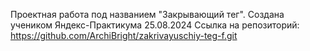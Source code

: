 Проектная работа под названием "Закрывающий тег". Создана учеником Яндекс-Практикума 25.08.2024 Ссылка на репозиторий: https://github.com/ArchiBright/zakrivayuschiy-teg-f.git